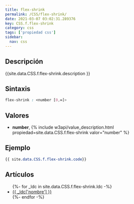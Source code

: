 ```yaml
---
title: flex-shrink
permalink: /CSS/flex-shrink/
date: 2021-03-07 03:02:31.289376
key: CSS.f.flex-shrink
category: css
tags: ['propiedad css']
sidebar: 
  nav: css
---
```


## Descripción
{{site.data.CSS.f.flex-shrink.description }}

## Sintaxis
~~~css
flex-shrink : <number [0,∞]>
~~~

## Valores
* **number**,  {% include w3api/value_description.html propiedad=site.data.CSS.f.flex-shrink valor="number" %}

## Ejemplo
~~~css
{{ site.data.CSS.f.flex-shrink.code}}
~~~

## Artículos
<ul>
{%- for _ldc in site.data.CSS.f.flex-shrink.ldc -%}
   <li>
       <a href="{{_ldc['url'] }}">{{ _ldc['nombre'] }}</a>
   </li>
{%- endfor -%}
</ul>
